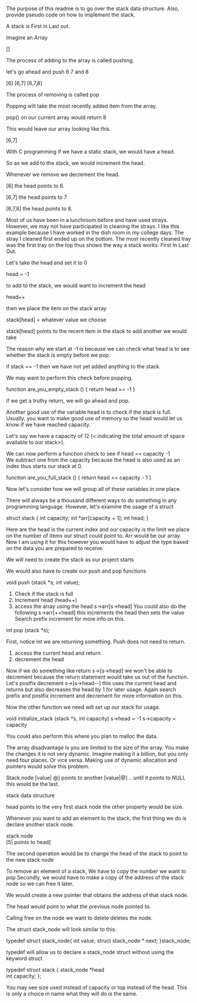The purpose of this readme is to go over the stack data structure. Also, provide pseudo code on how to implement the stack. 

A stack is First in Last out. 

Imagine an Array 

[]

The process of adding to the array is called pushing. 

let's go ahead and push 6  7 and 8 

[6]
[6,7]
[6,7,8]

The process of removing is called pop 

Popping will take the most recently added item from the array. 

pop()  on our current array would return  8  

This would leave our array looking like this. 

[6,7]

With C programming if we have a static stack, we would have a head. 

So as we add to the stack, we would increment the head. 

Whenever we remove we decrement the head. 

[6]
the head points to 6. 

[6,7]
the head points to 7. 

[6,7,8]
the head points to 8. 

Most of us have been in a lunchroom before and have used strays. However, we may not have participated in cleaning the strays. 
I like this example because I have worked in the dish room in my college days.  The stray I cleaned first ended up on the bottom. The most recently cleaned tray was the first tray on the top thus shows the way a stack works. First In Last Out. 

Let's take the head and set it to 0 

head = -1  

to add to the stack, we would want to increment the head 

head++ 

then we place the item on the stack array  

stack[head] = whatever value we choose

stack[head] points to the recent item in the stack 
to add another  we would take 

The reason why we start at  -1 is because we can check what head is to see whether the stack is empty before we pop. 

if stack == -1   then we have not yet added anything to the stack. 

We may want to perform this check before popping. 

function  are_you_empty_stack () {
    return  head == -1 
}

if we get a truthy return, we will go ahead and pop. 

Another good use of the variable head is to check if the stack is full.   Usually, you want to make good use of memory so the head would let us know if we have reached capacity. 

Let's say we have a capacity of 12 (< indicating the total amount of space available to our stack>). 

We can now perform a function check to see if head == capacity -1  
We subtract one from the capacity because the head is also used as an index thus starts our stack at 0. 

function are_you_full_stack () {
    return head == capacity - 1
}

Now let's consider how we will group all of these variables in one place. 

There will always be a thousand different ways to do something in any programming language. However, let's examine the usage of a struct 

struct stack {
    int capacity; 
    int *arr[capacity + 1]; 
    int head; 
}

Here are the head is the current index and our capacity is the limit we place on the number of items our struct could point to. Arr would be our array.  Now I am using it for this however you would have to adjust the type based on the data you are prepared to receive. 

We will need to create the stack as our project starts  

We would also have to create our push and pop functions 

void push (stack *s; int value);
1. Check if the stack is full
2. Increment head (head++)
3.  access the  array using the head 
s->arr[s->head]
You could also do the following   s->arr[++head]  this increments the head then sets the value  Search prefix increment for more info on this. 

int pop (stack *s); 

First, notice int we are returning something. Push does not need to return. 
1. access the current head  and return  
2. decrement the head 

Now if we do something like return  s->[s->head] we won't be able to decrement because the return statement would take us out of the function.   Let's postfix decrement s->[s->head--] this uses the current head and returns but also decreases the head by 1 for later usage. Again search prefix and postfix increment and decrement for more information on this.  

Now the other function we need will set up our stack for usage. 

void  initialize_stack (stack *s, int capacity)
s->head = -1 
s->capacity = capacity 



You could also perform this where you plan to malloc the data.  


The array disadvantage is you are limited to the size of the array. You make the changes it is not very dynamic. 
Imagine making it a billion, but you only need four places.  Or vice versa.  Making use of dynamic allocation and pointers would solve this problem.  


Stack.node 
[value| @] points to another [value|@] .. until it points to NULL  this would be the last.  

stack data structure  

head points to the very first stack node the other property would be size. 

Whenever you want to add an element to the stack, the first thing we do is declare another stack node.  

stack node  
[5| points to head]

The second operation would be to change the head of the stack to point to the new stack node   

To remove an element of a stack, We have to copy the number we want to pop 
Secondly, we would have to make a copy of the address of the stack node so we can free it later.  

We would create a new pointer that obtains the address of that stack node. 

The head would point to what the previous node pointed to. 

Calling free on the node we want to delete deletes the node.  

The struct stack_node will look similar to this. 

typedef struct stack_node{
    int value; 
    struct stack_node * next; 
}stack_node; 

typedef will allow us to declare a stack_node struct without using the keyword struct  

typedef struct stack {
    stack_node *head  
    int capacity; 
}; 

You may see size used instead of capacity or top instead of the head. This is only a choice in name what they will do is the same. 






